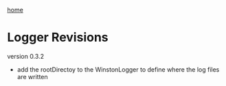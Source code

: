[home](../README.md)

# Logger Revisions

version 0.3.2
- add the rootDirectoy to the WinstonLogger to define where the log files are written 
